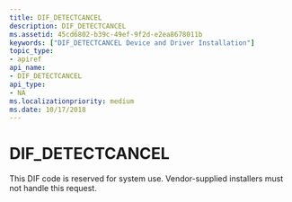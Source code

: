 ```yaml
---
title: DIF_DETECTCANCEL
description: DIF_DETECTCANCEL
ms.assetid: 45cd6802-b39c-49ef-9f2d-e2ea8678011b
keywords: ["DIF_DETECTCANCEL Device and Driver Installation"]
topic_type:
- apiref
api_name:
- DIF_DETECTCANCEL
api_type:
- NA
ms.localizationpriority: medium
ms.date: 10/17/2018
---
```


# DIF_DETECTCANCEL


This DIF code is reserved for system use. Vendor-supplied installers must not handle this request.

 

 





